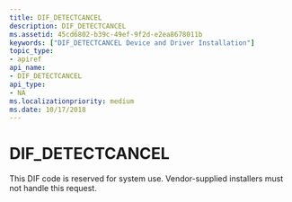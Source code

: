 ```yaml
---
title: DIF_DETECTCANCEL
description: DIF_DETECTCANCEL
ms.assetid: 45cd6802-b39c-49ef-9f2d-e2ea8678011b
keywords: ["DIF_DETECTCANCEL Device and Driver Installation"]
topic_type:
- apiref
api_name:
- DIF_DETECTCANCEL
api_type:
- NA
ms.localizationpriority: medium
ms.date: 10/17/2018
---
```


# DIF_DETECTCANCEL


This DIF code is reserved for system use. Vendor-supplied installers must not handle this request.

 

 





